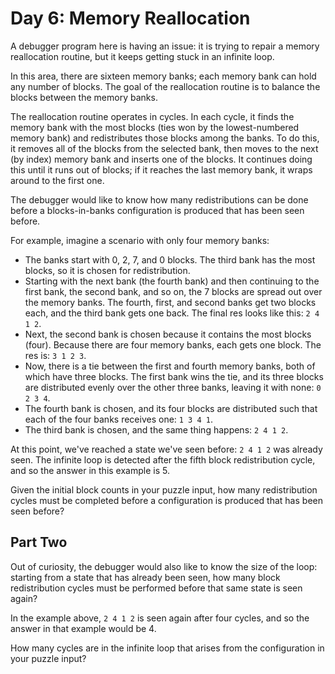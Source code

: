# Day 6: Memory Reallocation

A debugger program here is having an issue:
it is trying to repair a memory reallocation
routine, but it keeps getting stuck in an infinite loop.

In this area, there are sixteen memory banks;
each memory bank can hold any number of blocks.
The goal of the reallocation routine is to balance
the blocks between the memory banks.

The reallocation routine operates in cycles.
In each cycle, it finds the memory bank with the most blocks
(ties won by the lowest-numbered memory bank)
and redistributes those blocks among the banks.
To do this, it removes all of the blocks from the selected bank,
then moves to the next (by index) memory bank and inserts one of the blocks.
It continues doing this until it runs out of blocks;
if it reaches the last memory bank, it wraps around to the first one.

The debugger would like to know how many redistributions can be done before a
blocks-in-banks configuration is produced that has been seen before.

For example, imagine a scenario with only four memory banks:

- The banks start with 0, 2, 7, and 0 blocks.
The third bank has the most blocks, so it is chosen for redistribution.
- Starting with the next bank (the fourth bank) and then continuing to the first bank,
the second bank, and so on, the 7 blocks are spread out over the memory banks.
The fourth, first, and second banks get two blocks each,
and the third bank gets one back.
The final res looks like this: `2 4 1 2`.
- Next, the second bank is chosen because it contains the most blocks (four).
Because there are four memory banks, each gets one block. The res is: `3 1 2 3`.
- Now, there is a tie between the first and fourth memory banks,
both of which have three blocks.
The first bank wins the tie, and its three blocks are distributed
evenly over the other three banks, leaving it with none: `0 2 3 4`.
- The fourth bank is chosen, and its four blocks are distributed
such that each of the four banks receives one: `1 3 4 1`.
- The third bank is chosen, and the same thing happens: `2 4 1 2`.

At this point, we've reached a state we've seen before: `2 4 1 2` was already seen.
The infinite loop is detected after the fifth block redistribution cycle,
and so the answer in this example is 5.

Given the initial block counts in your puzzle input,
how many redistribution cycles must be completed
before a configuration is produced that has been seen before?

## Part Two

Out of curiosity, the debugger would also like to know the size of the loop:
starting from a state that has already been seen,
how many block redistribution cycles
must be performed before that same state is seen again?

In the example above, `2 4 1 2` is seen again after four cycles,
and so the answer in that example would be 4.

How many cycles are in the infinite loop that arises
from the configuration in your puzzle input?
